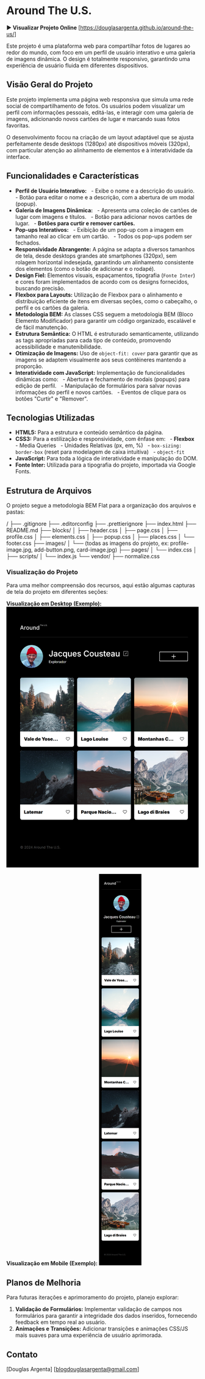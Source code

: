 # Around The U.S.

**▶️ Visualizar Projeto Online** [https://douglasargenta.github.io/around-the-us/]

Este projeto é uma plataforma web para compartilhar fotos de lugares ao redor do mundo, com foco em um perfil de usuário interativo e uma galeria de imagens dinâmica. O design é totalmente responsivo, garantindo uma experiência de usuário fluida em diferentes dispositivos.

## Visão Geral do Projeto

Este projeto implementa uma página web responsiva que simula uma rede social de compartilhamento de fotos. Os usuários podem visualizar um perfil com informações pessoais, editá-las, e interagir com uma galeria de imagens, adicionando novos cartões de lugar e marcando suas fotos favoritas.

O desenvolvimento focou na criação de um layout adaptável que se ajusta perfeitamente desde desktops (1280px) até dispositivos móveis (320px), com particular atenção ao alinhamento de elementos e à interatividade da interface.

## Funcionalidades e Características

- **Perfil de Usuário Interativo:**
    - Exibe o nome e a descrição do usuário.
    - Botão para editar o nome e a descrição, com a abertura de um modal (popup).
- **Galeria de Imagens Dinâmica:**
    - Apresenta uma coleção de cartões de lugar com imagens e títulos.
    - Botão para adicionar novos cartões de lugar.
    - **Botões para curtir e remover cartões.**
- **Pop-ups Interativos:**
    - Exibição de um pop-up com a imagem em tamanho real ao clicar em um cartão.
    - Todos os pop-ups podem ser fechados.
- **Responsividade Abrangente:** A página se adapta a diversos tamanhos de tela, desde desktops grandes até smartphones (320px), sem rolagem horizontal indesejada, garantindo um alinhamento consistente dos elementos (como o botão de adicionar e o rodapé).
- **Design Fiel:** Elementos visuais, espaçamentos, tipografia (`Fonte Inter`) e cores foram implementados de acordo com os designs fornecidos, buscando precisão.
- **Flexbox para Layouts:** Utilização de Flexbox para o alinhamento e distribuição eficiente de itens em diversas seções, como o cabeçalho, o perfil e os cartões da galeria.
- **Metodologia BEM:** As classes CSS seguem a metodologia BEM (Bloco Elemento Modificador) para garantir um código organizado, escalável e de fácil manutenção.
- **Estrutura Semântica:** O HTML é estruturado semanticamente, utilizando as tags apropriadas para cada tipo de conteúdo, promovendo acessibilidade e manutenibilidade.
- **Otimização de Imagens:** Uso de `object-fit: cover` para garantir que as imagens se adaptem visualmente aos seus contêineres mantendo a proporção.
- **Interatividade com JavaScript:** Implementação de funcionalidades dinâmicas como:
    - Abertura e fechamento de modais (popups) para edição de perfil.
    - Manipulação de formulários para salvar novas informações do perfil e novos cartões.
    - Eventos de clique para os botões "Curtir" e "Remover".

## Tecnologias Utilizadas

- **HTML5:** Para a estrutura e conteúdo semântico da página.
- **CSS3:** Para a estilização e responsividade, com ênfase em:
    - **Flexbox**
    - Media Queries
    - Unidades Relativas (px, em, %)
    - `box-sizing: border-box` (reset para modelagem de caixa intuitiva)
    - `object-fit`
- **JavaScript:** Para toda a lógica de interatividade e manipulação do DOM.
- **Fonte Inter:** Utilizada para a tipografia do projeto, importada via Google Fonts.

## Estrutura de Arquivos

O projeto segue a metodologia BEM Flat para a organização dos arquivos e pastas:

/
├── .gitignore
├── .editorconfig
├── .prettierignore
├── index.html
├── README.md
├── blocks/
│ ├── header.css
│ ├── page.css
│ ├── profile.css
│ ├── elements.css
│ ├── popup.css
│ ├── places.css
│ └── footer.css
├── images/
│ └── (todas as imagens do projeto, ex: profile-image.jpg, add-button.png, card-image.jpg)
├── pages/
│ └── index.css
│
├── scripts/
│ └── index.js
└── vendor/
├── normalize.css

### Visualização do Projeto

Para uma melhor compreensão dos recursos, aqui estão algumas capturas de tela do projeto em diferentes seções:

**Visualização em Desktop (Exemplo):**
![Captura de tela Desktop](./images/desktop-view-example.png)

**Visualização em Mobile (Exemplo):**
![Captura de tela Mobile](./images/mobile-view-example.png)

## Planos de Melhoria

Para futuras iterações e aprimoramento do projeto, planejo explorar:

1.  **Validação de Formulários:** Implementar validação de campos nos formulários para garantir a integridade dos dados inseridos, fornecendo feedback em tempo real ao usuário.
2.  **Animações e Transições:** Adicionar transições e animações CSS/JS mais suaves para uma experiência de usuário aprimorada.

## Contato

[Douglas Argenta]
[blogdouglasargenta@gmail.com]
